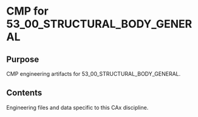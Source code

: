 # CMP for 53_00_STRUCTURAL_BODY_GENERAL

## Purpose
CMP engineering artifacts for 53_00_STRUCTURAL_BODY_GENERAL.

## Contents
Engineering files and data specific to this CAx discipline.

